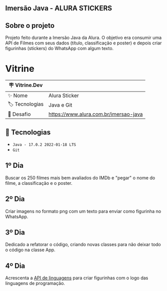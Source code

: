 ## Imersão Java - ALURA STICKERS

## Sobre o projeto
Projeto feito durante a Imersão Java da Alura. O objetivo era consumir uma API de Filmes com seus dados (título, classificação e poster) e depois criar figurinhas (stickers) do WhatsApp com algum texto. 


# Vitrine

| 🪧 Vitrine.Dev |     |
| -------------  | --- |
| ✨ Nome        | Alura Sticker
| 🏷️ Tecnologias | Java e Git
| 🤿 Desafio | https://www.alura.com.br/imersao-java


## 🔨 Tecnologias
- ``Java - 17.0.2 2022-01-18 LTS``
- ``Git``


## 1º Dia 

Buscar os 250 filmes mais bem avaliados do IMDb e "pegar" o nome do filme, a classificação e o poster. 

## 2º Dia

Criar imagens no formato png com um texto para enviar como figurinha no WhatsApp.

## 3º Dia

Dedicado a refatorar o código, criando novas classes para não deixar todo o código na classe App. 

## 4º Dia 

Acrescenta a [API de linguagens](https://github.com/danielsamorim/imersao-java-linguagens-api) para criar figurinhas com o logo das linguagens de programação.
